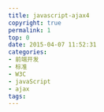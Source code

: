 ```yaml
---
title: javascript-ajax4
copyright: true
permalink: 1
top: 0
date: 2015-04-07 11:52:31
categories:
- 前端开发
- 标准
- W3C
- javaScript
- ajax
tags:
---
```

